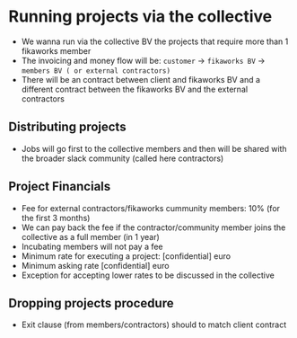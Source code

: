 # Running projects via the collective

- We wanna run via the collective BV the projects that require more than 1 fikaworks member
- The invoicing and money flow will be: `customer` ->  `fikaworks BV` -> `members BV ( or external contractors)`
- There will be an contract between client and fikaworks BV and a different contract between the fikaworks BV and the external contractors

## Distributing projects
- Jobs will go first to the collective members and then will be shared with the broader slack community (called here contractors)

## Project Financials

- Fee for external contractors/fikaworks cummunity members: 10% (for the first 3 months)
- We can pay back the fee if the contractor/community member joins the collective as a full member (in 1 year)
- Incubating members will not pay a fee
- Minimum rate for executing a project: [confidential] euro
- Minimum asking rate [confidential] euro
- Exception for accepting lower rates to be discussed in the collective

## Dropping projects procedure
- Exit clause (from members/contractors) should to match client contract
